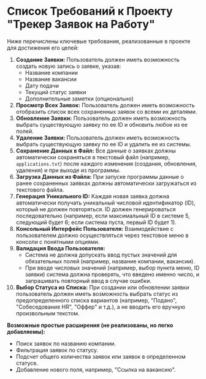 # Список Требований к Проекту "Трекер Заявок на Работу"

Ниже перечислены ключевые требования, реализованные в проекте для достижения его целей:

1.  **Создание Заявки:** Пользователь должен иметь возможность создать новую запись о заявке, указав:
    *   Название компании
    *   Название вакансии
    *   Дату подачи
    *   Текущий статус заявки
    *   Дополнительные заметки (опционально)
2.  **Просмотр Всех Заявок:** Пользователь должен иметь возможность отобразить список всех сохраненных заявок со всеми их деталями.
3.  **Обновление Заявки:** Пользователь должен иметь возможность выбрать существующую заявку по ее ID и обновить любое из ее полей.
4.  **Удаление Заявки:** Пользователь должен иметь возможность выбрать существующую заявку по ее ID и удалить ее из системы.
5.  **Сохранение Данных в Файл:** Все данные о заявках должны автоматически сохраняться в текстовый файл (например, `applications.txt`) после каждого изменения (создания, обновления, удаления) и при выходе из программы.
6.  **Загрузка Данных из Файла:** При запуске программы данные о ранее сохраненных заявках должны автоматически загружаться из текстового файла.
7.  **Генерация Уникального ID:** Каждая новая заявка должна автоматически получать уникальный числовой идентификатор (ID), который не должен повторяться. ID должен генерироваться последовательно (например, если максимальный ID в системе 5, следующий будет 6; если система пуста, первый ID будет 1).
8.  **Консольный Интерфейс Пользователя:** Взаимодействие с пользователем должно осуществляться через текстовое меню в консоли с понятными опциями.
9.  **Валидация Ввода Пользователя:**
    *   Система не должна допускать ввод пустых значений для обязательных полей (например, название компании, вакансии).
    *   При вводе числовых значений (например, выбор пункта меню, ID заявки) система должна проверять, что введено именно число, и запрашивать повторный ввод в случае ошибки.
10. **Выбор Статуса из Списка:** При создании или обновлении заявки пользователь должен иметь возможность выбрать статус из предопределенного списка вариантов (например, "Подано", "Собеседование HR", "Оффер" и т.д.), а не вводить его вручную произвольным текстом.

**Возможные простые расширения (не реализованы, но легко добавляемы):**

*   Поиск заявок по названию компании.
*   Фильтрация заявок по статусу.
*   Подсчет общего количества заявок или заявок в определенном статусе.
*   Добавление нового поля, например, "Ссылка на вакансию".
